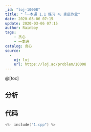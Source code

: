 ```yaml
---
_id: "loj-10008"
title: "「一本通 1.1 练习 4」家庭作业"
date: 2020-03-06 07:15
update: 2020-03-06 07:15
author: Rainboy
tags:
    - 贪心
    - 一本通
catalog: 贪心
source: 
  - 
    oj: loj
    url: https://loj.ac/problem/10008
---
```



@[toc]
## 分析



## 代码

```c
<%- include("1.cpp") %>
```
